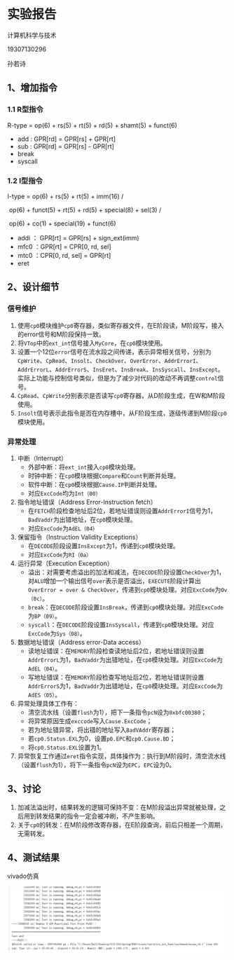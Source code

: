 # 实验报告

计算机科学与技术

19307130296

孙若诗

## 1、增加指令

### 1.1 R型指令

R-type = op(6) + rs(5) + rt(5) + rd(5) + shamt(5) + funct(6)

* add : GPR[rd] = GPR[rs] + GPR[rt]
* sub : GPR[rd] = GPR[rs] - GPR[rt]
* break
* syscall

### 1.2 I型指令

I-type = op(6) + rs(5) + rt(5) + imm(16) /

​			  op(6) + funct(5) + rt(5) + rd(5) + special(8) + sel(3) /

​              op(6) + co(1) + special(19) + funct(6)

* addi ： GPR[rt] = GPR[rs] + sign_ext(imm)
* mfc0 ：GPR[rt] = CPR[0, rd, sel]
* mtc0 ：CPR[0, rd, sel] = GPR[rt]
* eret



## 2、设计细节

### 信号维护

1. 使用`cp0`模块维护`cp0`寄存器，类似寄存器文件，在E阶段读，M阶段写，接入的error信号和M阶段保持一致。
2. 将`VTop`中的`ext_int`信号接入`MyCore`，在`cp0`模块使用。
3. 设置一个12位`error`信号在流水段之间传递，表示异常相关信号，分别为`CpWrite`、`CpRead`、`Insolt`、`CheckOver`、`OverError`、`AddrErrorI`、`AddrErrorL`、`AddrErrorS`、`InsEret`、`InsBreak`、`InsSyscall`、`InsExcept`。实际上功能与控制信号类似，但是为了减少对代码的改动不再调整`control`信号。
4. `CpRead`、`CpWrite`分别表示是否读写`cp0`寄存器，从D阶段生成，在W和M阶段使用。
5. `Insolt`信号表示此指令是否在内存槽中，从F阶段生成，逐级传递到M阶段`cp0`模块使用。

### 异常处理

1. 中断（Interrupt）
   * 外部中断：将`ext_int`接入`cp0`模块处理。
   * 时钟中断：在`cp0`模块根据`Compare`和`Count`判断并处理。
   * 软件中断：在`cp0`模块根据`Cause.IP`判断并处理。
   * 对应`ExcCode`均为`Int（00）`
2. 指令地址错误（Address Error-Instruction fetch）
   * 在`FETCH`阶段检查地址后2位，若地址错误则设置`AddrErrorI`信号为1，`BadVaddr`为出错地址，在`cp0`模块处理。
   * 对应`ExcCode`为`AdEL（04）`
3. 保留指令（Instruction Validity Exceptions）
   * 在`DECODE`阶段设置`InsExcept`为1，传递到`cp0`模块处理。
   * 对应`ExcCode`为`RI（0a）`
4. 运行异常（Execution Exception）
   * 溢出：对需要考虑溢出的加法和减法，在`DECODE`阶段设置`CheckOver`为1，对`ALU`增加一个输出信号`over`表示是否溢出，`EXECUTE`阶段计算出`OverError = over & CheckOver`，传递到`cp0`模块处理。对应`ExcCode`为`Ov（0c）`。
   * `break`：在`DECODE`阶段设置`InsBreak`，传递到`cp0`模块处理。对应`ExcCode`为`BP（09）`。
   * `syscall`：在`DECODE`阶段设置`InsSyscall`，传递到`cp0`模块处理。对应`ExcCode`为`Sys（08）`。
5. 数据地址错误（Address error-Data access）
   * 读地址错误：在`MEMORY`阶段检查读地址后2位，若地址错误则设置`AddrErrorL`为1，`BadVaddr`为出错地址，在`cp0`模块处理。对应`ExcCode`为`AdEL（04）`。
   * 写地址错误：在`MEMORY`阶段检查写地址后2位，若地址错误则设置`AddrErrorS`为1，`BadVaddr`为出错地址，在`cp0`模块处理。对应`ExcCode`为`AdES（05）`。
6. 异常处理具体工作有：
   * 清空流水线（设置`flush`为1），把下一条指令`pcN`设为`0xbfc00380`；
   * 将异常原因生成`exccode`写入`Cause.ExcCode`；
   * 若为地址错异常，将出错的地址写入`BadVAddr`寄存器；
   * 若`cp0.Status.EXL`为0，设置`p0.EPC`和`cp0.Cause.BD`；
   * 将`cp0.Status.EXL`设置为1。
7. 异常恢复工作通过`eret`指令实现，具体操作为：执行到M阶段时，清空流水线（设置`flush`为1），将下一条指令`pcN`设为`EPC`，`EPC`设为0。



## 3、讨论

1. 加减法溢出时，结果转发的逻辑可保持不变：在M阶段溢出异常就被处理，之后用到转发结果的指令一定会被冲刷，不产生影响。
2. 关于`cp0`的转发：在M阶段修改寄存器，在E阶段查询，前后只相差一个周期，无需转发。



## 4、测试结果

vivado仿真

![avator](sim.png)



